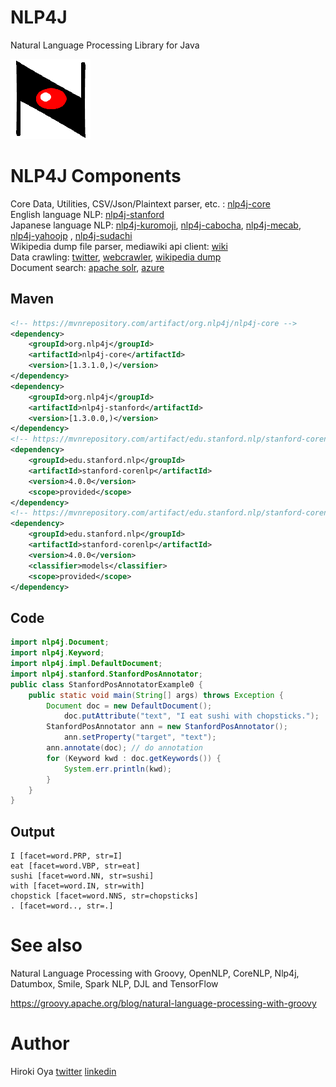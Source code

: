 # NLP4J

Natural Language Processing Library for Java

![png](https://raw.githubusercontent.com/oyahiroki/nlp4j/master/nlp4j/files/icon/NLP4J_N_128.png)

# NLP4J Components

Core Data, Utilities, CSV/Json/Plaintext parser, etc. : [nlp4j-core](https://github.com/oyahiroki/nlp4j/tree/master/nlp4j/nlp4j-core)   
English language NLP: [nlp4j-stanford](https://github.com/oyahiroki/nlp4j/tree/master/nlp4j/nlp4j-stanford)  
Japanese language NLP: [nlp4j-kuromoji](https://github.com/oyahiroki/nlp4j/tree/master/nlp4j/nlp4j-kuromoji), [nlp4j-cabocha](https://github.com/oyahiroki/nlp4j/tree/master/nlp4j/nlp4j-cabocha), [nlp4j-mecab](https://github.com/oyahiroki/nlp4j/tree/master/nlp4j/nlp4j-mecab), [nlp4j-yahoojp](https://github.com/oyahiroki/nlp4j/tree/master/nlp4j/nlp4j-yahoojp) , [nlp4j-sudachi](https://github.com/oyahiroki/nlp4j/tree/master/nlp4j/nlp4j-sudachi)  
Wikipedia dump file parser, mediawiki api client: [wiki](https://github.com/oyahiroki/nlp4j/tree/master/nlp4j/nlp4j-wiki)  
Data crawling: [twitter](https://github.com/oyahiroki/nlp4j/tree/master/nlp4j/nlp4j-twitter4j), [webcrawler](https://github.com/oyahiroki/nlp4j/tree/master/nlp4j/nlp4j-webcrawler), [wikipedia dump](https://github.com/oyahiroki/nlp4j/tree/master/nlp4j/nlp4j-wiki)  
Document search: [apache solr](https://github.com/oyahiroki/nlp4j/tree/master/nlp4j/nlp4j-solr), [azure](https://github.com/oyahiroki/nlp4j/tree/master/nlp4j/nlp4j-azure)  

## Maven

```xml
<!-- https://mvnrepository.com/artifact/org.nlp4j/nlp4j-core -->
<dependency>
    <groupId>org.nlp4j</groupId>
    <artifactId>nlp4j-core</artifactId>
    <version>[1.3.1.0,)</version>
</dependency>
<dependency>
    <groupId>org.nlp4j</groupId>
    <artifactId>nlp4j-stanford</artifactId>
    <version>[1.3.0.0,)</version>
</dependency>
<!-- https://mvnrepository.com/artifact/edu.stanford.nlp/stanford-corenlp -->
<dependency>
    <groupId>edu.stanford.nlp</groupId>
    <artifactId>stanford-corenlp</artifactId>
    <version>4.0.0</version>
    <scope>provided</scope>
</dependency>
<!-- https://mvnrepository.com/artifact/edu.stanford.nlp/stanford-corenlp -->
<dependency>
    <groupId>edu.stanford.nlp</groupId>
    <artifactId>stanford-corenlp</artifactId>
    <version>4.0.0</version>
    <classifier>models</classifier>
    <scope>provided</scope>
</dependency>
```

## Code

```java
import nlp4j.Document;
import nlp4j.Keyword;
import nlp4j.impl.DefaultDocument;
import nlp4j.stanford.StanfordPosAnnotator;
public class StanfordPosAnnotatorExample0 {
    public static void main(String[] args) throws Exception {
        Document doc = new DefaultDocument();
            doc.putAttribute("text", "I eat sushi with chopsticks.");
        StanfordPosAnnotator ann = new StanfordPosAnnotator();
            ann.setProperty("target", "text");
        ann.annotate(doc); // do annotation
        for (Keyword kwd : doc.getKeywords()) {
            System.err.println(kwd);
        }
    }
}
```

## Output

```
I [facet=word.PRP, str=I]
eat [facet=word.VBP, str=eat]
sushi [facet=word.NN, str=sushi]
with [facet=word.IN, str=with]
chopstick [facet=word.NNS, str=chopsticks]
. [facet=word.., str=.]
```

# See also

Natural Language Processing with Groovy, OpenNLP, CoreNLP, Nlp4j, Datumbox, Smile, Spark NLP, DJL and TensorFlow


https://groovy.apache.org/blog/natural-language-processing-with-groovy


# Author

Hiroki Oya [twitter](https://twitter.com/oyahiroki) [linkedin](https://www.linkedin.com/in/oyahiroki/)

